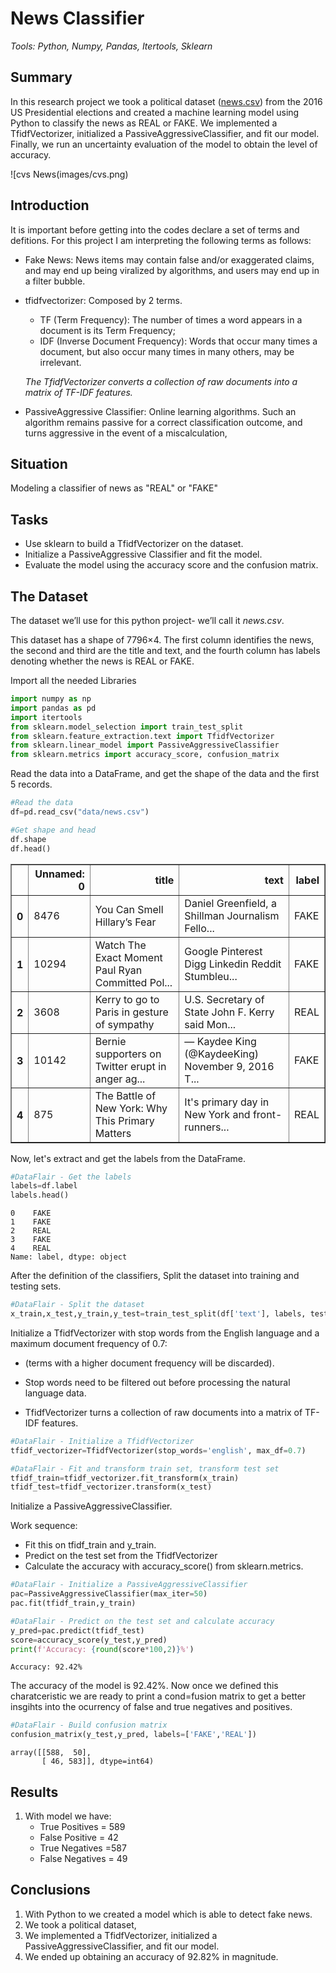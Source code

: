 
# News Classifier

  _Tools:  Python, Numpy, Pandas, Itertools, Sklearn_

## Summary

In this research project we took a political dataset ([news.csv]("/data/news.csv")) from the 2016 US Presidential elections and created a machine learning model using Python to classify the news as REAL or FAKE. We implemented a TfidfVectorizer, initialized a PassiveAggressiveClassifier, and fit our model. Finally, we run an uncertainty evaluation of the model to obtain the level of accuracy.

![cvs News(images/cvs.png)

## Introduction

It is important before getting into the codes declare a set of  terms and defitions. For this project I am interpreting the following terms as follows:

+ Fake News: News items may contain false and/or exaggerated claims, and may end up being viralized by algorithms, and users may end up in a filter bubble. 

+ tfidfvectorizer:  Composed by 2 terms. 
    - TF (Term Frequency): The number of times a word appears in a document is its Term Frequency; 
    - IDF (Inverse Document Frequency): Words that occur many times a document, but also occur many times in many others, may be irrelevant.
    
    <em>The TfidfVectorizer converts a collection of raw documents into a matrix of TF-IDF features.</em>

+ PassiveAggressive Classifier: Online learning algorithms. Such an algorithm remains passive for a correct classification outcome, and turns aggressive in the event of a miscalculation,

## Situation

Modeling a classifier of news as "REAL" or  "FAKE"

## Tasks

* Use sklearn to build a TfidfVectorizer on the dataset. 
* Initialize a PassiveAggressive Classifier and fit the model. 
* Evaluate the model using the accuracy score and the confusion matrix.

## The Dataset

The dataset we’ll use for this python project- we’ll call it <em>news.csv</em>. 

This dataset has a shape of 7796×4. The first column identifies the news, the second and third are the title and text, and the fourth column has labels denoting whether the news is REAL or FAKE. 

Import all the needed Libraries


```python
import numpy as np
import pandas as pd
import itertools
from sklearn.model_selection import train_test_split
from sklearn.feature_extraction.text import TfidfVectorizer
from sklearn.linear_model import PassiveAggressiveClassifier
from sklearn.metrics import accuracy_score, confusion_matrix
```

Read the data into a DataFrame, and get the shape of the data and the first 5 records.


```python
#Read the data
df=pd.read_csv("data/news.csv")

#Get shape and head
df.shape
df.head()
```




<div>
<style scoped>
    .dataframe tbody tr th:only-of-type {
        vertical-align: middle;
    }

    .dataframe tbody tr th {
        vertical-align: top;
    }

    .dataframe thead th {
        text-align: right;
    }
</style>
<table border="1" class="dataframe">
  <thead>
    <tr style="text-align: right;">
      <th></th>
      <th>Unnamed: 0</th>
      <th>title</th>
      <th>text</th>
      <th>label</th>
    </tr>
  </thead>
  <tbody>
    <tr>
      <th>0</th>
      <td>8476</td>
      <td>You Can Smell Hillary’s Fear</td>
      <td>Daniel Greenfield, a Shillman Journalism Fello...</td>
      <td>FAKE</td>
    </tr>
    <tr>
      <th>1</th>
      <td>10294</td>
      <td>Watch The Exact Moment Paul Ryan Committed Pol...</td>
      <td>Google Pinterest Digg Linkedin Reddit Stumbleu...</td>
      <td>FAKE</td>
    </tr>
    <tr>
      <th>2</th>
      <td>3608</td>
      <td>Kerry to go to Paris in gesture of sympathy</td>
      <td>U.S. Secretary of State John F. Kerry said Mon...</td>
      <td>REAL</td>
    </tr>
    <tr>
      <th>3</th>
      <td>10142</td>
      <td>Bernie supporters on Twitter erupt in anger ag...</td>
      <td>— Kaydee King (@KaydeeKing) November 9, 2016 T...</td>
      <td>FAKE</td>
    </tr>
    <tr>
      <th>4</th>
      <td>875</td>
      <td>The Battle of New York: Why This Primary Matters</td>
      <td>It's primary day in New York and front-runners...</td>
      <td>REAL</td>
    </tr>
  </tbody>
</table>
</div>



Now, let's extract and get the labels from the DataFrame.


```python
#DataFlair - Get the labels
labels=df.label
labels.head()
```




    0    FAKE
    1    FAKE
    2    REAL
    3    FAKE
    4    REAL
    Name: label, dtype: object



After the definition of the classifiers, Split the dataset into training and testing sets.


```python
#DataFlair - Split the dataset
x_train,x_test,y_train,y_test=train_test_split(df['text'], labels, test_size=0.2, random_state=7)
```

Initialize a TfidfVectorizer with stop words from the English language and a maximum document frequency of 0.7:

* (terms with a higher document frequency will be discarded).

* Stop words need to be filtered out before processing the natural language data. 

* TfidfVectorizer turns a collection of raw documents into a matrix of TF-IDF features.




```python
#DataFlair - Initialize a TfidfVectorizer
tfidf_vectorizer=TfidfVectorizer(stop_words='english', max_df=0.7)

#DataFlair - Fit and transform train set, transform test set
tfidf_train=tfidf_vectorizer.fit_transform(x_train) 
tfidf_test=tfidf_vectorizer.transform(x_test)
```

Initialize a PassiveAggressiveClassifier. 

Work sequence:

* Fit this on tfidf_train and y_train.
* Predict on the test set from the TfidfVectorizer
* Calculate the accuracy with accuracy_score() from sklearn.metrics.



```python
#DataFlair - Initialize a PassiveAggressiveClassifier
pac=PassiveAggressiveClassifier(max_iter=50)
pac.fit(tfidf_train,y_train)

#DataFlair - Predict on the test set and calculate accuracy
y_pred=pac.predict(tfidf_test)
score=accuracy_score(y_test,y_pred)
print(f'Accuracy: {round(score*100,2)}%')
```

    Accuracy: 92.42%
    

The accuracy of the model is 92.42%. Now once we defined this charatceristic we are ready to print a cond=fusion matrix to get a better insgihts into the ocurrency of false and true negatives and positives.


```python
#DataFlair - Build confusion matrix
confusion_matrix(y_test,y_pred, labels=['FAKE','REAL'])
```




    array([[588,  50],
           [ 46, 583]], dtype=int64)



## Results

1. With model we have:
    + True Positives = 589
    + False Positive = 42
    + True Negatives =587
    + False Negatives = 49


## Conclusions

1. With Python to we created a model which is able to detect fake news. 
2. We took a political dataset, 
3. We implemented a TfidfVectorizer, initialized a PassiveAggressiveClassifier, and fit our model.
3. We ended up obtaining an accuracy of 92.82% in magnitude.















